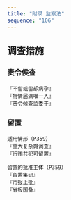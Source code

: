 ```yaml
---
title: "附录 监察法"
sequence: "106"
---
```


## 调查措施

### 责令侯查

```text
『不留或留却病孕』
『特情届满唯一人』
『责令候查监委干』
```

### 留置

```text
适用情形（P359）
『重大复杂碍调查』
『行贿共犯可留置』
```

```text
留置的批准主体（P359）
『留置集研』
『市报上批』
『省报国备』
```
